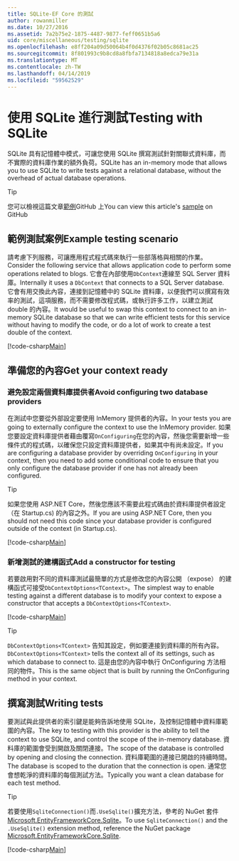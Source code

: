 ```yaml
---
title: SQLite-EF Core 的測試
author: rowanmiller
ms.date: 10/27/2016
ms.assetid: 7a2b75e2-1875-4487-9877-feff0651b5a6
uid: core/miscellaneous/testing/sqlite
ms.openlocfilehash: e8ff204a09d50064b4f0d4376f02b05c8681ac25
ms.sourcegitcommit: 8f801993c9b8cd8a8fbfa7134818a8edca79e31a
ms.translationtype: MT
ms.contentlocale: zh-TW
ms.lasthandoff: 04/14/2019
ms.locfileid: "59562529"
---
```

# <a name="testing-with-sqlite"></a><span data-ttu-id="9abc9-102">使用 SQLite 進行測試</span><span class="sxs-lookup"><span data-stu-id="9abc9-102">Testing with SQLite</span></span>

<span data-ttu-id="9abc9-103">SQLite 具有記憶體中模式，可讓您使用 SQLite 撰寫測試針對關聯式資料庫，而不實際的資料庫作業的額外負荷。</span><span class="sxs-lookup"><span data-stu-id="9abc9-103">SQLite has an in-memory mode that allows you to use SQLite to write tests against a relational database, without the overhead of actual database operations.</span></span>

> [!TIP]  
> <span data-ttu-id="9abc9-104">您可以檢視這篇文章[範例](https://github.com/aspnet/EntityFramework.Docs/tree/master/samples/core/Miscellaneous/Testing)GitHub 上</span><span class="sxs-lookup"><span data-stu-id="9abc9-104">You can view this article's [sample](https://github.com/aspnet/EntityFramework.Docs/tree/master/samples/core/Miscellaneous/Testing) on GitHub</span></span>

## <a name="example-testing-scenario"></a><span data-ttu-id="9abc9-105">範例測試案例</span><span class="sxs-lookup"><span data-stu-id="9abc9-105">Example testing scenario</span></span>

<span data-ttu-id="9abc9-106">請考慮下列服務，可讓應用程式程式碼來執行一些部落格與相關的作業。</span><span class="sxs-lookup"><span data-stu-id="9abc9-106">Consider the following service that allows application code to perform some operations related to blogs.</span></span> <span data-ttu-id="9abc9-107">它會在內部使用`DbContext`連線至 SQL Server 資料庫。</span><span class="sxs-lookup"><span data-stu-id="9abc9-107">Internally it uses a `DbContext` that connects to a SQL Server database.</span></span> <span data-ttu-id="9abc9-108">它會有用交換此內容，連接到記憶體中的 SQLite 資料庫，以便我們可以撰寫有效率的測試，這項服務，而不需要修改程式碼，或執行許多工作，以建立測試 double 的內容。</span><span class="sxs-lookup"><span data-stu-id="9abc9-108">It would be useful to swap this context to connect to an in-memory SQLite database so that we can write efficient tests for this service without having to modify the code, or do a lot of work to create a test double of the context.</span></span>

[!code-csharp[Main](../../../../samples/core/Miscellaneous/Testing/BusinessLogic/BlogService.cs)]

## <a name="get-your-context-ready"></a><span data-ttu-id="9abc9-109">準備您的內容</span><span class="sxs-lookup"><span data-stu-id="9abc9-109">Get your context ready</span></span>

### <a name="avoid-configuring-two-database-providers"></a><span data-ttu-id="9abc9-110">避免設定兩個資料庫提供者</span><span class="sxs-lookup"><span data-stu-id="9abc9-110">Avoid configuring two database providers</span></span>

<span data-ttu-id="9abc9-111">在測試中您要從外部設定要使用 InMemory 提供者的內容。</span><span class="sxs-lookup"><span data-stu-id="9abc9-111">In your tests you are going to externally configure the context to use the InMemory provider.</span></span> <span data-ttu-id="9abc9-112">如果您要設定資料庫提供者藉由覆寫`OnConfiguring`在您的內容，然後您需要新增一些條件式的程式碼，以確保您只設定資料庫提供者，如果其中有尚未設定。</span><span class="sxs-lookup"><span data-stu-id="9abc9-112">If you are configuring a database provider by overriding `OnConfiguring` in your context, then you need to add some conditional code to ensure that you only configure the database provider if one has not already been configured.</span></span>

> [!TIP]  
> <span data-ttu-id="9abc9-113">如果您使用 ASP.NET Core，然後您應該不需要此程式碼由於資料庫提供者設定 （在 Startup.cs) 的內容之外。</span><span class="sxs-lookup"><span data-stu-id="9abc9-113">If you are using ASP.NET Core, then you should not need this code since your database provider is configured outside of the context (in Startup.cs).</span></span>

[!code-csharp[Main](../../../../samples/core/Miscellaneous/Testing/BusinessLogic/BloggingContext.cs#OnConfiguring)]

### <a name="add-a-constructor-for-testing"></a><span data-ttu-id="9abc9-114">新增測試的建構函式</span><span class="sxs-lookup"><span data-stu-id="9abc9-114">Add a constructor for testing</span></span>

<span data-ttu-id="9abc9-115">若要啟用對不同的資料庫測試最簡單的方式是修改您的內容公開 （expose） 的建構函式可接受`DbContextOptions<TContext>`。</span><span class="sxs-lookup"><span data-stu-id="9abc9-115">The simplest way to enable testing against a different database is to modify your context to expose a constructor that accepts a `DbContextOptions<TContext>`.</span></span>

[!code-csharp[Main](../../../../samples/core/Miscellaneous/Testing/BusinessLogic/BloggingContext.cs#Constructors)]

> [!TIP]  
> <span data-ttu-id="9abc9-116">`DbContextOptions<TContext>` 告知其設定，例如要連接到資料庫的所有內容。</span><span class="sxs-lookup"><span data-stu-id="9abc9-116">`DbContextOptions<TContext>` tells the context all of its settings, such as which database to connect to.</span></span> <span data-ttu-id="9abc9-117">這是由您的內容中執行 OnConfiguring 方法相同的物件。</span><span class="sxs-lookup"><span data-stu-id="9abc9-117">This is the same object that is built by running the OnConfiguring method in your context.</span></span>

## <a name="writing-tests"></a><span data-ttu-id="9abc9-118">撰寫測試</span><span class="sxs-lookup"><span data-stu-id="9abc9-118">Writing tests</span></span>

<span data-ttu-id="9abc9-119">要測試與此提供者的索引鍵是能夠告訴地使用 SQLite，及控制記憶體中資料庫範圍的內容。</span><span class="sxs-lookup"><span data-stu-id="9abc9-119">The key to testing with this provider is the ability to tell the context to use SQLite, and control the scope of the in-memory database.</span></span> <span data-ttu-id="9abc9-120">資料庫的範圍會受到開啟及關閉連接。</span><span class="sxs-lookup"><span data-stu-id="9abc9-120">The scope of the database is controlled by opening and closing the connection.</span></span> <span data-ttu-id="9abc9-121">資料庫範圍的連接已開啟的持續時間。</span><span class="sxs-lookup"><span data-stu-id="9abc9-121">The database is scoped to the duration that the connection is open.</span></span> <span data-ttu-id="9abc9-122">通常您會想乾淨的資料庫的每個測試方法。</span><span class="sxs-lookup"><span data-stu-id="9abc9-122">Typically you want a clean database for each test method.</span></span>

>[!TIP]
> <span data-ttu-id="9abc9-123">若要使用`SqliteConnection()`而`.UseSqlite()`擴充方法，參考的 NuGet 套件[Microsoft.EntityFrameworkCore.Sqlite](https://www.nuget.org/packages/Microsoft.EntityFrameworkCore.Sqlite/)。</span><span class="sxs-lookup"><span data-stu-id="9abc9-123">To use `SqliteConnection()` and the `.UseSqlite()` extension method, reference the NuGet package [Microsoft.EntityFrameworkCore.Sqlite](https://www.nuget.org/packages/Microsoft.EntityFrameworkCore.Sqlite/).</span></span>

[!code-csharp[Main](../../../../samples/core/Miscellaneous/Testing/TestProject/SQLite/BlogServiceTests.cs)]
